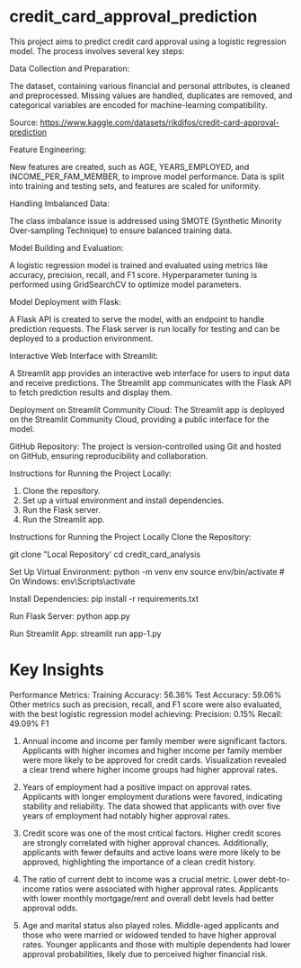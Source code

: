 # credit_card_approval_prediction

This project aims to predict credit card approval using a logistic regression model. The process involves several key steps:

Data Collection and Preparation:

The dataset, containing various financial and personal attributes, is cleaned and preprocessed.
Missing values are handled, duplicates are removed, and categorical variables are encoded for machine-learning compatibility.

Source: https://www.kaggle.com/datasets/rikdifos/credit-card-approval-prediction

Feature Engineering:

New features are created, such as AGE, YEARS_EMPLOYED, and INCOME_PER_FAM_MEMBER, to improve model performance.
Data is split into training and testing sets, and features are scaled for uniformity.

Handling Imbalanced Data:

The class imbalance issue is addressed using SMOTE (Synthetic Minority Over-sampling Technique) to ensure balanced training data.

Model Building and Evaluation:

A logistic regression model is trained and evaluated using metrics like accuracy, precision, recall, and F1 score.
Hyperparameter tuning is performed using GridSearchCV to optimize model parameters.

Model Deployment with Flask:

A Flask API is created to serve the model, with an endpoint to handle prediction requests.
The Flask server is run locally for testing and can be deployed to a production environment.

Interactive Web Interface with Streamlit:

A Streamlit app provides an interactive web interface for users to input data and receive predictions.
The Streamlit app communicates with the Flask API to fetch prediction results and display them.

Deployment on Streamlit Community Cloud:
The Streamlit app is deployed on the Streamlit Community Cloud, providing a public interface for the model.

GitHub Repository:
The project is version-controlled using Git and hosted on GitHub, ensuring reproducibility and collaboration.

Instructions for Running the Project Locally:
1. Clone the repository.
2. Set up a virtual environment and install dependencies.
3. Run the Flask server.
4. Run the Streamlit app.

Instructions for Running the Project Locally
Clone the Repository:

git clone "Local Repository'
cd credit_card_analysis

Set Up Virtual Environment:
python -m venv env
source env/bin/activate  # On Windows: env\Scripts\activate

Install Dependencies:
pip install -r requirements.txt

Run Flask Server:
python app.py

Run Streamlit App:
streamlit run app-1.py

# Key Insights 
Performance Metrics:
Training Accuracy: 56.36%
Test Accuracy: 59.06%
Other metrics such as precision, recall, and F1 score were also evaluated, with the best logistic regression model achieving:
Precision: 0.15%
Recall: 49.09%
F1

1. Annual income and income per family member were significant factors. Applicants with higher incomes and higher income per family member were more likely to be approved for credit cards.
   Visualization revealed a clear trend where higher income groups had higher approval rates.

2. Years of employment had a positive impact on approval rates. Applicants with longer employment durations were favored, indicating stability and reliability.
   The data showed that applicants with over five years of employment had notably higher approval rates.

3. Credit score was one of the most critical factors. Higher credit scores are strongly correlated with higher approval chances.
   Additionally, applicants with fewer defaults and active loans were more likely to be approved, highlighting the importance of a clean credit history.

4. The ratio of current debt to income was a crucial metric. Lower debt-to-income ratios were associated with higher approval rates.
   Applicants with lower monthly mortgage/rent and overall debt levels had better approval odds.

5. Age and marital status also played roles. Middle-aged applicants and those who were married or widowed tended to have higher approval rates.
   Younger applicants and those with multiple dependents had lower approval probabilities, likely due to perceived higher financial risk.







